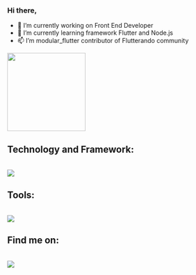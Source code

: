 ### Hi there, 

- 🔭 I’m currently working on Front End Developer
- 🌱 I’m currently learning framework Flutter and Node.js
- 📫 I’m modular_flutter contributor of Flutterando community  


<div>
    <a href="htpps://github.com/jfperondini">
      <img height="180em" src="https://github-readme-stats.vercel.app/api/top-langs/?username=jfperondini&layout=compact&langs_count=16&theme-dark" />
    </a>
</div>

## Technology and Framework:
<div style="display: inline_block"><br>
     <a>
    <img src="https://skillicons.dev/icons?i=flutter,dart,nodejs,js,sqlite,firebase,supabase" />
  </a>
</div>  
 
## Tools:
<div style="display: inline_block"><br>
    <a>
    <img src="https://skillicons.dev/icons?i=vscode,androidstudio,ai,xd,ps,ae,pr" />
  </a>
</div>  


## Find me on:
<div style="display: inline_block"><br>
      <a href="https://br.linkedin.com/in/jfperondini?original_referer=https%3A%2F%2Fwww.google.com%2F" >
    <img src="https://skillicons.dev/icons?i=linkedin" />
  </a>
</div>


<!--
**jfperondini/jfperondini** is a ✨ _special_ ✨ repository because its `README.md` (this file) appears on your GitHub profile.

Here are some ideas to get you started:

www.devicon.dev

- 🔭 I’m currently working on ...
- 🌱 I’m currently learning ...
- 👯 I’m looking to collaborate on ...
- 🤔 I’m looking for help with ...
- 💬 Ask me about ...
- 📫 How to reach me: ...
- 😄 Pronouns: ...
- ⚡ Fun fact: ...
-->
